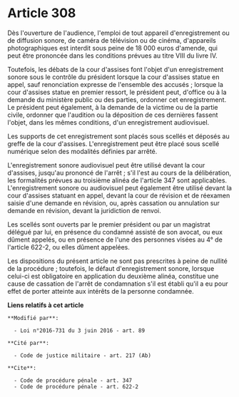 # Article 308

Dès l'ouverture de l'audience, l'emploi de tout appareil d'enregistrement ou de diffusion sonore, de caméra de télévision ou
de cinéma, d'appareils photographiques est interdit sous peine de 18 000 euros d'amende, qui peut être prononcée dans les
conditions prévues au titre VIII du livre IV. 

Toutefois, les débats de la cour d'assises font l'objet d'un enregistrement sonore sous le contrôle du président lorsque la
cour d'assises statue en appel, sauf renonciation expresse de l'ensemble des accusés ; lorsque la cour d'assises statue en
premier ressort, le président peut, d'office ou à la demande du ministère public ou des parties, ordonner cet enregistrement.
Le président peut également, à la demande de la victime ou de la partie civile, ordonner que l'audition ou la déposition de
ces dernières fassent l'objet, dans les mêmes conditions, d'un enregistrement audiovisuel. 

Les supports de cet enregistrement sont placés sous scellés et déposés au greffe de la cour d'assises. L'enregistrement peut
être placé sous scellé numérique selon des modalités définies par arrêté. 

L'enregistrement sonore audiovisuel peut être utilisé devant la cour d'assises, jusqu'au prononcé de l'arrêt ; s'il l'est au
cours de la délibération, les formalités prévues au troisième alinéa de l'article 347 sont applicables. L'enregistrement
sonore ou audiovisuel peut également être utilisé devant la cour d'assises statuant en appel, devant la cour de révision et
de réexamen saisie d'une demande en révision, ou, après cassation ou annulation sur demande en révision, devant la
juridiction de renvoi. 

Les scellés sont ouverts par le premier président ou par un magistrat délégué par lui, en présence du condamné assisté de son
avocat, ou eux dûment appelés, ou en présence de l'une des personnes visées au 4° de l'article 622-2, ou elles dûment
appelées. 

Les dispositions du présent article ne sont pas prescrites à peine de nullité de la procédure ; toutefois, le défaut
d'enregistrement sonore, lorsque celui-ci est obligatoire en application du deuxième alinéa, constitue une cause de cassation
de l'arrêt de condamnation s'il est établi qu'il a eu pour effet de porter atteinte aux intérêts de la personne condamnée.

**Liens relatifs à cet article**

	**Modifié par**:

	  - Loi n°2016-731 du 3 juin 2016 - art. 89

	**Cité par**:

	  - Code de justice militaire - art. 217 (Ab)

	**Cite**:

	  - Code de procédure pénale - art. 347
	  - Code de procédure pénale - art. 622-2
